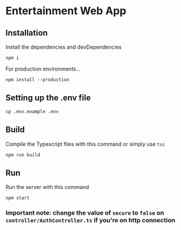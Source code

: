 # Entertainment Web App

## Installation

Install the dependencies and devDependencies
```
npm i
```

For production environments...
```
npm install --production
```

## Setting up the .env file
```
cp .env.example .env
```

## Build
Compile the Typescript files with this command or simply use ``tsc``
```
npm run build
```

## Run
Run the server with this command
```
npm start
```
### __Important note: change the value of `secure` to `false` on `controller/AuthController.ts` if you're on http connection__